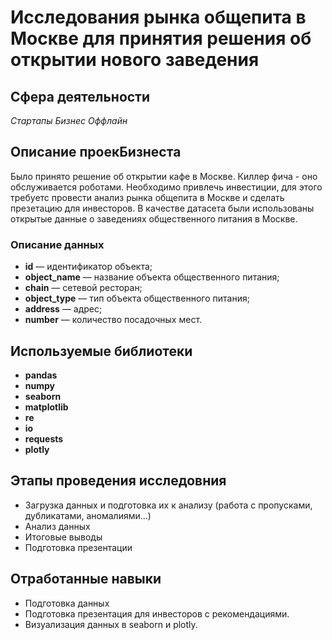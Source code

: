 # Исследования рынка общепита в Москве для принятия решения об открытии нового заведения
## Сфера деятельности
*Стартапы*
*Бизнес*
*Оффлайн*

## Описание проекБизнеста
   Было принято решение об открытии кафе в Москве. Киллер фича - оно обслуживается роботами. Необходимо привлечь инвестиции, для этого требуетс провести анализ рынка общепита в Москве и сделать презетацию для инвесторов.  В качестве датасета были использованы открытые данные о заведениях общественного питания в Москве.

### Описание данных
- **id** — идентификатор объекта;
- **object_name** — название объекта общественного питания;
- **chain** — сетевой ресторан;
- **object_type** — тип объекта общественного питания;
- **address** — адрес;
- **number** — количество посадочных мест.

## Используемые библиотеки
- **pandas**
- **numpy**
- **seaborn**
- **matplotlib**
- **re**
- **io**
- **requests**
- **plotly**

## Этапы проведения исследовния
- Загрузка данных и подготовка их к анализу (работа с пропусками, дубликатами, аномалиями...)
- Анализ данных
- Итоговые выводы
- Подготовка презентации

## Отработанные навыки
- Подготовка данных
- Подготовка презентация для инвесторов с рекомендациями. 
- Визуализация данных в seaborn и plotly. 
